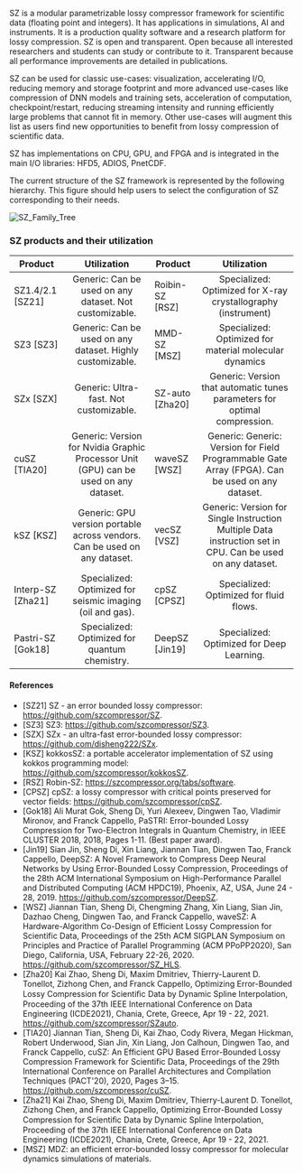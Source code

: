 SZ is a modular parametrizable lossy compressor framework for scientific data (floating point and integers). It has applications in simulations, AI and instruments. It is a production quality software and a research platform for lossy compression. SZ is open and transparent. Open because all interested researchers and students can study or contribute to it. Transparent because all performance improvements are detailed in publications.

SZ can be used for classic use-cases: visualization, accelerating I/O, reducing memory and storage footprint and more advanced use-cases like compression of DNN models and training sets, acceleration of computation, checkpoint/restart, reducing streaming intensity and running efficiently large problems that cannot fit in memory. Other use-cases will augment this list as users find new opportunities to benefit from lossy compression of scientific data.

SZ has implementations on CPU, GPU, and FPGA and is integrated in the main I/O libraries: HFD5, ADIOS, PnetCDF.

The current structure of the SZ framework is represented by the following hierarchy. This figure should help users to select the configuration of SZ corresponding to their needs.

![SZ_Family_Tree](https://user-images.githubusercontent.com/5705572/121612979-6653fd80-ca10-11eb-8c2d-e79a307c5f06.jpg)


### SZ products and their utilization

| **Product**           |                                      **Utilization**                                     | **Product**         |                                                **Utilization**                                                |
|-------------------|:------------------------------------------------------------------------------------:|-----------------|:---------------------------------------------------------------------------------------------------------:|
| SZ1.4/2.1 [SZ21]  | Generic: Can be used on any dataset. Not customizable.                               | Roibin-SZ [RSZ] | Specialized: Optimized for X-ray crystallography (instrument)                                             |
| SZ3 [SZ3]         | Generic: Can be used on any dataset. Highly customizable.                            | MMD-SZ [MSZ]    | Specialized: Optimized for material molecular dynamics                                                    |
| SZx [SZX]         | Generic: Ultra-fast. Not customizable.                                               | SZ-auto [Zha20] | Generic: Version that automatic tunes parameters for optimal compression.                                 |
| cuSZ [TIA20]      | Generic: Version for Nvidia Graphic Processor Unit (GPU) can be used on any dataset. | waveSZ [WSZ]    | Generic: Generic: Version for Field Programmable Gate Array (FPGA). Can be used on any dataset.           |
| kSZ [KSZ]         | Generic: GPU version portable across vendors. Can be used on any dataset.            | vecSZ [VSZ]     | Generic: Version for Single Instruction Multiple Data instruction set in CPU. Can be used on any dataset. |
| Interp-SZ [Zha21] | Specialized: Optimized for seismic imaging (oil and gas).                            | cpSZ [CPSZ]     | Specialized: Optimized for fluid flows.                                                                   |
| Pastri-SZ [Gok18] | Specialized: Optimized for quantum chemistry.                                        | DeepSZ [Jin19]  | Specialized: Optimized for Deep Learning.                                                                 |

#### References
- [SZ21] SZ - an error bounded lossy compressor: https://github.com/szcompressor/SZ.
- [SZ3] SZ3: https://github.com/szcompressor/SZ3.
- [SZX] SZx - an ultra-fast error-bounded lossy compressor: https://github.com/disheng222/SZx.
- [KSZ] kokkosSZ: a portable accelerator implementation of SZ using kokkos programming model: https://github.com/szcompressor/kokkosSZ.
- [RSZ] Robin-SZ: https://szcompressor.org/tabs/software.
- [CPSZ] cpSZ: a lossy compressor with critical points preserved for vector fields: https://github.com/szcompressor/cpSZ.
- [Gok18] Ali Murat Gok, Sheng Di, Yuri Alexeev, Dingwen Tao, Vladimir Mironov, and Franck Cappello, PaSTRI: Error-bounded Lossy Compression for Two-Electron Integrals in Quantum Chemistry, in IEEE CLUSTER 2018, 2018, Pages 1-11. (Best paper award).
- [Jin19] Sian Jin, Sheng Di, Xin Liang, Jiannan Tian, Dingwen Tao, Franck Cappello, DeepSZ: A Novel Framework to Compress Deep Neural Networks by Using Error-Bounded Lossy Compression, Proceedings of the 28th ACM International Symposium on High-Performance Parallel and Distributed Computing (ACM HPDC19), Phoenix, AZ, USA, June 24 - 28, 2019. https://github.com/szcompressor/DeepSZ.
- [WSZ] Jiannan Tian, Sheng Di, Chengming Zhang, Xin Liang, Sian Jin, Dazhao Cheng, Dingwen Tao, and Franck Cappello, waveSZ: A Hardware-Algorithm Co-Design of Efficient Lossy Compression for Scientific Data, Proceedings of the 25th ACM SIGPLAN Symposium on Principles and Practice of Parallel Programming (ACM PPoPP2020), San Diego, California, USA, February 22-26, 2020. https://github.com/szcompressor/SZ_HLS.
- [Zha20] Kai Zhao, Sheng Di, Maxim Dmitriev, Thierry-Laurent D. Tonellot, Zizhong Chen, and Franck Cappello, Optimizing Error-Bounded Lossy Compression for Scientiﬁc Data by Dynamic Spline Interpolation, Proceeding of the 37th IEEE International Conference on Data Engineering (ICDE2021), Chania, Crete, Greece, Apr 19 - 22, 2021. https://github.com/szcompressor/SZauto.
- [TIA20] Jiannan Tian, Sheng Di, Kai Zhao, Cody Rivera, Megan Hickman, Robert Underwood, Sian Jin, Xin Liang, Jon Calhoun, Dingwen Tao, and Franck Cappello, cuSZ: An Efficient GPU Based Error-Bounded Lossy Compression Framework for Scientific Data, Proceedings of the 29th International Conference on Parallel Architectures and Compilation Techniques (PACT'20), 2020, Pages 3–15. https://github.com/szcompressor/cuSZ.
- [Zha21] Kai Zhao, Sheng Di, Maxim Dmitriev, Thierry-Laurent D. Tonellot, Zizhong Chen, and Franck Cappello, Optimizing Error-Bounded Lossy Compression for Scientiﬁc Data by Dynamic Spline Interpolation, Proceeding of the 37th IEEE International Conference on Data Engineering (ICDE2021), Chania, Crete, Greece, Apr 19 - 22, 2021.
- [MSZ] MDZ: an efficient error-bounded lossy compressor for molecular dynamics simulations of materials.
